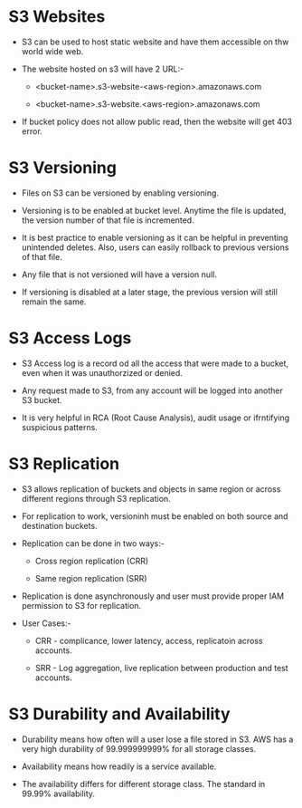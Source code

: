 # S3 Websites

- S3 can be used to host static website and have them accessible on thw world wide web.

- The website hosted on s3 will have 2 URL:-
  
  - \<bucket-name\>.s3-website-\<aws-region\>.amazonaws.com
  
  - \<bucket-name\>.s3-website.\<aws-region>.amazonaws.com

- If bucket policy does not allow public read, then the website will get 403 error.

# S3 Versioning

- Files on S3 can be versioned by enabling versioning.

- Versioning is to be enabled at bucket level. Anytime the file is updated, the version number of that file is incremented.

- It is best practice to enable versioning as it can be helpful in preventing unintended deletes. Also, users can easily rollback to previous versions of that file.

- Any file that is not versioned will have a version null.

- If versioning is disabled at a later stage, the previous version will still remain the same.

# S3 Access Logs

- S3 Access log is a record od all the access that were made to a bucket, even when it was unauthorzized or denied.

- Any request made to S3, from any account will be logged into another S3 bucket.

- It is very helpful in RCA (Root Cause Analysis), audit usage or ifrntifying suspicious patterns.

# S3 Replication

- S3 allows replication of buckets and objects in same region or across different regions through S3 replication.

- For replication to work, versioninh must be enabled on both source and destination buckets.

- Replication can be done in two ways:-
  
  - Cross region replication (CRR)
  
  - Same region replication (SRR)

- Replication is done asynchronously and user must provide proper IAM permission to S3 for replication.

- User Cases:-
  
  - CRR - complicance, lower latency, access, replicatoin across accounts.
  
  - SRR - Log aggregation, live replication between production and test accounts.

# S3 Durability and Availability

- Durability means how often will a user lose a file stored in S3. AWS has a very high durability of 99.999999999% for all storage classes.

- Availability means how readily is a service available.

- The availability differs for different storage class. The standard in 99.99% availability.
